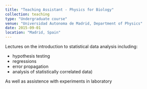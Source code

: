 ```yaml
---
title: "Teaching Assistant - Physics for Biology"
collection: teaching
type: "Undergraduate course"
venue: "Universidad Autonoma de Madrid, Department of Physics"
date: 2015-09-01
location: "Madrid, Spain"
---
```


Lectures on the introduction to statistical data analysis including:
- hypothesis testing 
- regressions 
- error propagation 
- analysis of statistically correlated data)

As well as assistence with experiments in laboratory 
